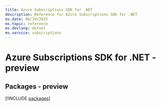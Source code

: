 ```yaml
---
title: Azure Subscriptions SDK for .NET
description: Reference for Azure Subscriptions SDK for .NET
ms.date: 06/19/2025
ms.topic: reference
ms.devlang: dotnet
ms.service: subscriptions
---
```

# Azure Subscriptions SDK for .NET - preview
## Packages - preview
[!INCLUDE [packages](subscriptions-index.md)]